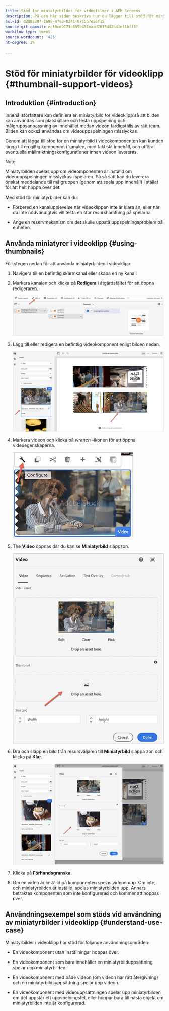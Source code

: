 ```yaml
---
title: Stöd för miniatyrbilder för videofilmer i AEM Screens
description: På den här sidan beskrivs hur du lägger till stöd för miniatyrbilder för videoklipp på skärmar.
exl-id: d2d87807-1699-47e3-b241-07c5b7e56f15
source-git-commit: ec58cd9171e359b451eaad7015d42b41ef1bff3f
workflow-type: tm+mt
source-wordcount: '425'
ht-degree: 1%

---
```


# Stöd för miniatyrbilder för videoklipp {#thumbnail-support-videos}

## Introduktion {#introduction}

Innehållsförfattare kan definiera en miniatyrbild för videoklipp så att bilden kan användas som platshållare och testa uppspelning och målgruppsanpassning av innehållet medan videon färdigställs av rätt team. Bilden kan också användas om videouppspelningen misslyckas.

Genom att lägga till stöd för en miniatyrbild i videokomponenten kan kunden lägga till en giltig komponent i kanalen, med faktiskt innehåll, och utföra eventuella målinriktningskonfigurationer innan videon levereras.

>[!NOTE]
>Miniatyrbilden spelas upp om videomponenten är inställd om videouppspelningen misslyckas i spelaren. På så sätt kan du leverera önskat meddelande till målgruppen (genom att spela upp innehåll) i stället för att helt hoppa över det.

Med stöd för miniatyrbilder kan du:

* Förbered en kanalupplevelse när videoklippen inte är klara än, eller när du inte nödvändigtvis vill testa en stor resurshämtning på spelarna

* Ange en reservmekanism om det skulle uppstå uppspelningsproblem på enheten.

## Använda miniatyrer i videoklipp {#using-thumbnails}

Följ stegen nedan för att använda miniatyrbilden i videoklipp:

1. Navigera till en befintlig skärmkanal eller skapa en ny kanal.

1. Markera kanalen och klicka på **Redigera** i åtgärdsfältet för att öppna redigeraren.

   ![bild](/help/user-guide/assets/thumbnails/thumbnail-1.png)

1. Lägg till eller redigera en befintlig videokomponent enligt bilden nedan.

   ![bild](/help/user-guide/assets/thumbnails/thumbnail-2.png)

1. Markera videon och klicka på *wrench* -ikonen för att öppna videoegenskaperna.

   ![bild](/help/user-guide/assets/thumbnails/thumbnail-3.png)

1. The **Video** öppnas där du kan se **Miniatyrbild** släppzon.

   ![bild](/help/user-guide/assets/thumbnails/thumbnail-4.png)

1. Dra och släpp en bild från resursväljaren till **Miniatyrbild** släppa zon och klicka på **Klar**.

   ![bild](/help/user-guide/assets/thumbnails/thumbnail-5.png)

1. Klicka på **Förhandsgranska**.

1. Om en video är inställd på komponenten spelas videon upp. Om inte, och miniatyrbilden är inställd, spelas miniatyrbilden upp. Annars betraktas komponenten som inte konfigurerad och kommer att hoppas över.

## Användningsexempel som stöds vid användning av miniatyrbilder i videoklipp {#understand-use-case}

Miniatyrbilder i videoklipp har stöd för följande användningsområden:

* En videokomponent utan inställningar hoppas över.

* En videokomponent som bara innehåller en miniatyrbilduppsättning spelar upp miniatyrbilden.

* En videokomponent med både videon (om videon har rätt återgivning) och en miniatyrbildsuppsättning spelar upp videon.

* En videokomponent med videouppsättningen spelar upp miniatyrbilden om det uppstår ett uppspelningsfel, eller hoppar bara till nästa objekt om miniatyrbilden inte är konfigurerad.
